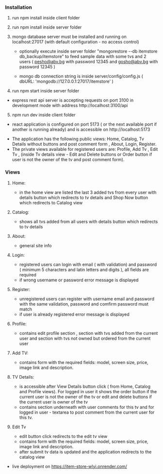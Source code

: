 ### Installation

1. run npm install inside client folder
2. run npm install inside server folder
3. mongo database server must be installed and running on localhost:27017 (with default configuration - no access control)
    - optionally execute inside server folder "mongorestore --db itemstore db_backup/itemstore" to feed sample data with some tvs and 2 users ( pesho@abv.bg with password 12345 and gosho@abv.bg with password 12345 ) 

    - mongo db connection string is inside server/config/config.js ( dbURL: 'mongodb://127.0.0.1:27017/itemstore' )

4. run npm start inside server folder
 - express rest api server is accepting requests on port 3100 in development mode with address http://localhost:3100/api
5. npm run dev inside client folder
 - react application is configured on port 5173 ( or the next available port if another is running already) and is accessible on http://localhost:5173 

* The application has the following public views: Home, Catalog, Tv Details without buttons and post comment form , About, Login, Register.
* The private views available for registered users are: Profile, Add Tv , Edit Tv , (inside Tv details view - Edit and Delete buttons or Order button if user is not the owner of the tv and post comment form).

### Views
1. Home: 
    - in the home view are listed the last 3 added tvs from every user with details button
    which redirects to tv details and Shop Now button which redirects to Catalog view

2. Catalog:
    - shows all tvs added from all users with details button which redirects to tv details

3. About: 
    - general site info

4. Login:
    - registered users can login with email ( with validation) and password 
    ( minimum 5 characters and latin letters and digits ), all fields are required
    - if wrong username or password error message is displayed

5. Register:
    - unregistered users can register with username email and password with the same 
    validation, password and comfirm password must match
    - if user is already registered error message is displayed

6. Profile:
    - contains edit profile section , section with tvs added from the current user
    and section with tvs not owned but ordered from the current user

7. Add TV:
    - contains form with the required fields: model, screen size, price, image link
    and description. 

8. TV Details:
    - is accessible after View Details button click ( from Home, Catalog and Profile views). For logged in user it shows the order button if the current user is not the owner of the tv or edit and delete buttons if the
    current user is owner of the tv
    - contains section underneath with user comments for this tv and for logged in user - textarea to post comment from the current user for this tv.
9. Edit Tv
    - edit button click redirects to the edit tv view
    - contains form with the required fields: model, screen size, price, image link
    and description. 
    - after submit tv data is updated and the application redirects to the catalog view

* live deployment on https://item-store-wlyi.onrender.com/

